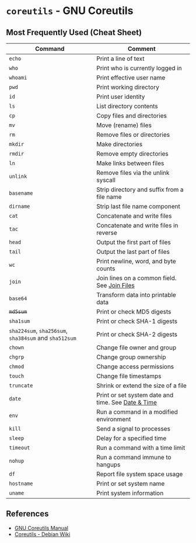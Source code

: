 # `coreutils` - GNU Coreutils

## Most Frequently Used (Cheat Sheet)

| Command | Comment |
| --- | --- |
| `echo` | Print a line of text |
| `who` | Print who is currently logged in |
| `whoami` | Print effective user name |
| `pwd` | Print working directory |
| `id` | Print user identity |
| `ls` | List directory contents |
| `cp` | Copy files and directories |
| `mv` | Move (rename) files |
| `rm` | Remove files or directories |
| `mkdir` | Make directories |
| `rmdir` | Remove empty directories |
| `ln` | Make links between files |
| `unlink` | Remove files via the unlink syscall |
| `basename` | Strip directory and suffix from a file name |
| `dirname` | Strip last file name component |
| `cat` | Concatenate and write files |
| `tac` | Concatenate and write files in reverse |
| `head` | Output the first part of files |
| `tail` | Output the last part of files |
| `wc` | Print newline, word, and byte counts |
| `join` | Join lines on a common field. See [Join Files](join-files) |
| `base64` | Transform data into printable data |
| ~~`md5sum`~~ | Print or check MD5 digests |
| `sha1sum` | Print or check SHA-1 digests |
| `sha224sum`, `sha256sum`, `sha384sum` and `sha512sum` | Print or check SHA-2 digests |
| `chown` | Change file owner and group |
| `chgrp` | Change group ownership |
| `chmod` | Change access permissions |
| `touch` | Change file timestamps |
| `truncate` | Shrink or extend the size of a file |
| `date` | Print or set system date and time. See [Date & Time](date) |
| `env` | Run a command in a modified environment |
| `kill` | Send a signal to processes |
| `sleep` | Delay for a specified time |
| `timeout` | Run a command with a time limit |
| `nohup` | Run a command immune to hangups |
| `df` | Report file system space usage |
| `hostname` | Print or set system name |
| `uname` | Print system information |

## References

- [GNU Coreutils Manual](https://www.gnu.org/software/coreutils/manual/html_node/index.html)
- [Coreutils - Debian Wiki](https://wiki.debian.org/coreutils)
